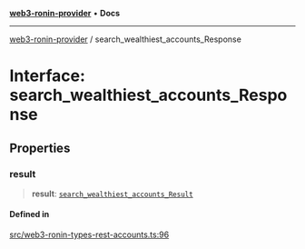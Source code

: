 [**web3-ronin-provider**](../README.md) • **Docs**

***

[web3-ronin-provider](../globals.md) / search\_wealthiest\_accounts\_Response

# Interface: search\_wealthiest\_accounts\_Response

## Properties

### result

> **result**: [`search_wealthiest_accounts_Result`](search_wealthiest_accounts_Result.md)

#### Defined in

[src/web3-ronin-types-rest-accounts.ts:96](https://github.com/chuacw/web3-ronin-provider/blob/7646ce38176c1dab59363eef0869f2efa34d498b/src/web3-ronin-types-rest-accounts.ts#L96)
